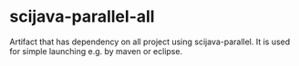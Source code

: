 # scijava-parallel-all
Artifact that has dependency on all project using scijava-parallel. It is used for simple launching e.g. by maven or eclipse.

